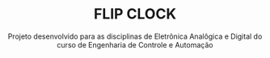 <h1 align="center">FLIP CLOCK</h1>
</h1>
<p align="center">Projeto desenvolvido para as disciplinas de Eletrônica Analôgica e Digital do curso de Engenharia de Controle e Automação</p>
